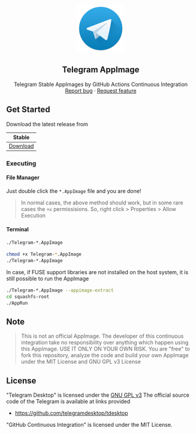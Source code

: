 <p align="center">
    <img src="telegram.png" alt="Telegram logo" width=128 height=128>

<h2 align="center">Telegram AppImage</h2>

  <p align="center">
    Telegram Stable AppImages by GitHub Actions Continuous Integration
    <br>
    <a href="https://github.com/srevinsaju/Telegram-Appimage/issues/new">Report bug</a>
    ·
    <a href="https://github.com/srevinsaju/Telegram-Appimage/issues/new">Request feature</a>
  </p>
</p>

## Get Started

Download the latest release from

| Stable | 
| ------- |
| [Download](https://github.com/srevinsaju/Telegram-AppImage/releases/tag/continuous) |

### Executing
#### File Manager
Just double click the `*.AppImage` file and you are done!

> In normal cases, the above method should work, but in some rare cases
the `+x` permissisions. So, right click > Properties > Allow Execution

#### Terminal 
```bash
./Telegram-*.AppImage
```
```bash
chmod +x Telegram-*.AppImage
./Telegram-*.AppImage
```

In case, if FUSE support libraries are not installed on the host system, it is 
still possible to run the AppImage

```bash
./Telegram-*.AppImage --appimage-extract
cd squashfs-root
./AppRun
```

## Note
> This is not an official AppImage. The developer of this continuous integration
> take no responsibility over anything which happen using this AppImage. USE IT ONLY
> ON YOUR OWN RISK. You are "free" to fork this repository, analyze the code and
> build your own AppImage under the MIT License and GNU GPL v3 License

## License
"Telegram Desktop" is licensed under the [GNU GPL v3](https://github.com/telegramdesktop/tdesktop/blob/dev/LICENSE)
The official source code of the Telegram is available at links provided 
* https://github.com/telegramdesktop/tdesktop

"GitHub Continuous Integration" is licensed under the MIT License. 
